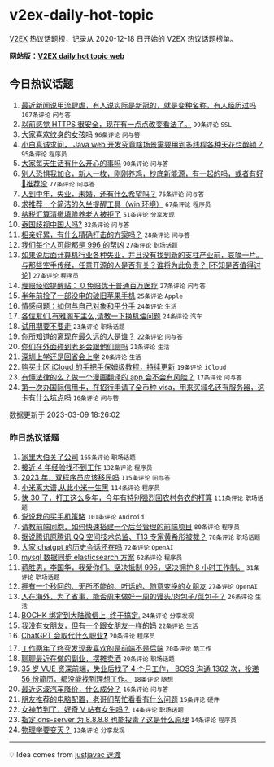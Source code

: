 # v2ex-daily-hot-topic

[V2EX](https://www.v2ex.com/) 热议话题榜，记录从 2020-12-18 日开始的 V2EX 热议话题榜单。

**网站版：[V2EX daily hot topic web](https://boojack.github.io/v2ex-daily-hot-topic-web/)**

## 今日热议话题

<!-- TODAY BEGIN -->

1. [最近新闻说甲流肆虐，有人说实际是新冠的，就是变种名称，有人经历过吗](https://www.v2ex.com/t/922474) `107条评论` `问与答`
1. [以前感觉 HTTPS 很安全，现在有一点点改变看法了。](https://www.v2ex.com/t/922534) `99条评论` `SSL`
1. [大家喜欢纹身的女孩吗](https://www.v2ex.com/t/922618) `96条评论` `问与答`
1. [小白真诚求问， Java web 开发究竟啥场景需要用到多线程各种天花烂醉锁？](https://www.v2ex.com/t/922519) `95条评论` `程序员`
1. [大家每天生活有什么开心的事吗](https://www.v2ex.com/t/922514) `90条评论` `问与答`
1. [别人恐惧我加仓，新人一枚，刚刚养鸡，抄底新能源，有一起的吗，或者有好🐔推荐没](https://www.v2ex.com/t/922486) `77条评论` `问与答`
1. [人到中年，失业，未婚，还有什么希望吗？](https://www.v2ex.com/t/922502) `76条评论` `问与答`
1. [求推荐一个简洁的久坐提醒工具（win 环境）](https://www.v2ex.com/t/922507) `67条评论` `程序员`
1. [纳税汇算清缴填赡养老人被拒了](https://www.v2ex.com/t/922473) `51条评论` `分享发现`
1. [泰国歧视中国人吗?](https://www.v2ex.com/t/922573) `32条评论` `问与答`
1. [相亲好累，有什么精确打击的方案吗？](https://www.v2ex.com/t/922719) `28条评论` `问与答`
1. [我们每个人可能都是 996 的帮凶](https://www.v2ex.com/t/922635) `27条评论` `职场话题`
1. [如果说后面计算机行业各种失业，并且没有找到新的支柱产业前，哀嚎一片。与那些空手传经，任意开源的人是否有关？谁将为此负责？ [不知是否值得讨论]](https://www.v2ex.com/t/922575) `27条评论` `程序员`
1. [理赔经验提醒贴： 0 免赔优于普通百万医疗](https://www.v2ex.com/t/922544) `27条评论` `问与答`
1. [半年前捡了一部没电的破旧苹果手机](https://www.v2ex.com/t/922609) `25条评论` `Apple`
1. [情感问题：如何与自己对象和平分手](https://www.v2ex.com/t/922621) `24条评论` `生活`
1. [各位友们,有雅阁车主么,请教一下换机油问题](https://www.v2ex.com/t/922477) `24条评论` `汽车`
1. [试用期要不要走](https://www.v2ex.com/t/922468) `23条评论` `职场话题`
1. [你所知道的离现在最久远的人是谁？](https://www.v2ex.com/t/922467) `22条评论` `问与答`
1. [你们在外面碰到老乡会跟他们聊吗](https://www.v2ex.com/t/922552) `21条评论` `生活`
1. [深圳上学还是回省会上学](https://www.v2ex.com/t/922612) `20条评论` `生活`
1. [购买土区 iCloud 的手把手保姆级教程，持续更新](https://www.v2ex.com/t/922556) `19条评论` `iCloud`
1. [有懂法律的么？做一个漫画翻译的 app 会不会有风险？](https://www.v2ex.com/t/922528) `17条评论` `问与答`
1. [第一次办国际信用卡，在招行申请了全币种 visa，用来买域名还有服务器，这卡有什么坑点吗](https://www.v2ex.com/t/922598) `16条评论` `问与答`

数据更新于 2023-03-09 18:26:02

<!-- TODAY END -->

### 昨日热议话题

<!-- YESTERDAY BEGIN -->

1. [家里大伯关了公司](https://www.v2ex.com/t/922143) `165条评论` `职场话题`
1. [接近 4 年经验找不到工作](https://www.v2ex.com/t/922086) `132条评论` `程序员`
1. [2023 年，双程序员应该移民吗](https://www.v2ex.com/t/922140) `115条评论` `问与答`
1. [小米离大谱,从此小米一生黑](https://www.v2ex.com/t/922258) `114条评论` `程序员`
1. [快 30 了，打工这么多年，今年有特别强烈回农村务农的打算](https://www.v2ex.com/t/922175) `111条评论` `职场话题`
1. [说说我的买手机策略](https://www.v2ex.com/t/922236) `101条评论` `Android`
1. [请教前端同胞，如何快速搭建一个后台管理的前端项目](https://www.v2ex.com/t/922121) `80条评论` `程序员`
1. [据说腾讯原腾讯 QQ 空间技术总监、T13 专家黄希彤被裁？](https://www.v2ex.com/t/922097) `78条评论` `职场话题`
1. [大家 chatgpt 的历史会话还在吗](https://www.v2ex.com/t/922162) `72条评论` `OpenAI`
1. [mysql 数据同步 elasticsearch 方案](https://www.v2ex.com/t/922102) `62条评论` `程序员`
1. [蒋胜男，李国华，我爱你们。坚决抵制 996，坚决拥护 8 小时工作制。](https://www.v2ex.com/t/922230) `31条评论` `职场话题`
1. [拥有一个秒回的、无所不能的、听话的、随意变换的女朋友](https://www.v2ex.com/t/922292) `27条评论` `OpenAI`
1. [人在海外，为了省事，能否周末做好一周的馒头/肉包子/菜包子？](https://www.v2ex.com/t/922204) `26条评论` `生活`
1. [BOCHK 绑定到大陆微信上, 终于搞定.](https://www.v2ex.com/t/922410) `24条评论` `分享发现`
1. [我没有女朋友，但有一个跟女朋友一样的妈](https://www.v2ex.com/t/922395) `22条评论` `生活`
1. [ChatGPT 会取代什么职业❓](https://www.v2ex.com/t/922389) `20条评论` `程序员`
1. [工作两年了终究发现我喜欢的是前端不是后端](https://www.v2ex.com/t/922254) `20条评论` `酷工作`
1. [聊聊最近在做的副业，摆摊卖酒](https://www.v2ex.com/t/922228) `20条评论` `职场话题`
1. [35 岁 VUE 资深前端，失业后找了 4 个月工作， BOSS 沟通 1362 次，投递 56 份简历，都没能找到理想工作。](https://www.v2ex.com/t/922124) `18条评论` `随想`
1. [最近这波汽车降价，什么成分？](https://www.v2ex.com/t/922243) `16条评论` `问与答`
1. [朋友推荐的电脑配置，老哥们帮忙看看有什么问题](https://www.v2ex.com/t/922296) `15条评论` `硬件`
1. [女神节到了，好奇 V 站有女生吗？](https://www.v2ex.com/t/922231) `14条评论` `职场话题`
1. [指定 dns-server 为 8.8.8.8 也能投毒？这是什么原理](https://www.v2ex.com/t/922225) `14条评论` `程序员`
1. [物理学要变天？](https://www.v2ex.com/t/922363) `13条评论` `分享发现`

<!-- YESTERDAY END -->

---

💡 Idea comes from [justjavac 迷渡](https://github.com/justjavac/)
